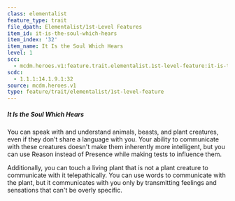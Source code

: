 ```yaml
---
class: elementalist
feature_type: trait
file_dpath: Elementalist/1st-Level Features
item_id: it-is-the-soul-which-hears
item_index: '32'
item_name: It Is the Soul Which Hears
level: 1
scc:
  - mcdm.heroes.v1:feature.trait.elementalist.1st-level-feature:it-is-the-soul-which-hears
scdc:
  - 1.1.1:14.1.9.1:32
source: mcdm.heroes.v1
type: feature/trait/elementalist/1st-level-feature
---
```


##### It Is the Soul Which Hears

You can speak with and understand animals, beasts, and plant creatures, even if they don't share a language with you. Your ability to communicate with these creatures doesn't make them inherently more intelligent, but you can use Reason instead of Presence while making tests to influence them.

Additionally, you can touch a living plant that is not a plant creature to communicate with it telepathically. You can use words to communicate with the plant, but it communicates with you only by transmitting feelings and sensations that can't be overly specific.
